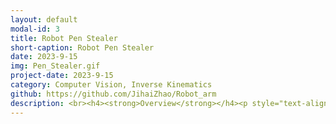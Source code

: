```yaml
---
layout: default
modal-id: 3
title: Robot Pen Stealer
short-caption: Robot Pen Stealer
date: 2023-9-15
img: Pen_Stealer.gif
project-date: 2023-9-15
category: Computer Vision, Inverse Kinematics
github: https://github.com/JihaiZhao/Robot_arm
description: <br><h4><strong>Overview</strong></h4><p style="text-align:left;"><p style="text-align:left;">Use the RealSense to measure the 3D location of my purple pen. I use the interbotix_xs_toolbox to control the robot. Last get the robot capturing the pen.</p><h4><strong>Video Demo</strong></h4><iframe width="700" height="450" src="https://www.youtube.com/embed/zqDcZX2BYwI" title="YouTube video player" frameborder="0" allow="accelerometer; autoplay; clipboard-write; encrypted-media; gyroscope; picture-in-picture; web-share" allowfullscreen></iframe><br><h4><strong>Set Up</strong></h4><p style="text-align:left;">The physical setup for this project requires the Trossen PincherX 100 and the Intel Realsense D435i. The field of view of the RealSense should substantially overlap with part of the PincherX's workspace and I decided to offset the D435i 90 degrees from the front of the PincherX.</p><h4><strong>Pen Recognition</strong></h4><p style="text-align:left;">The approach is to use classical computer vision techniques on the RGB image to locate the pen in 2D space. Then align the Depth map to the RGB image and use the pen location as a mask to get the 3D information. Finally, draw the contour of the pen and find the centroid of the pen. This information will be fed into a controller that will enable the robot to grab the pen. </p><br><h4><strong>Robot Control</strong></h4><p style="text-align:left;">I will use the interbotix_xs_toolbox to control the robot. <br>There are total four steps. <ul><li>Measure The Pen Location.</li><li>Move forward until the pen is inside the grippers. </li><li>Close the gripper</li><li>Return to home position</li></ul></p>
---
```

